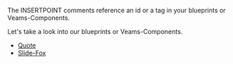 The INSERTPOINT comments reference an id or a tag in your blueprints or Veams-Components.

Let's take a look into our blueprints or Veams-Components.

- [Quote](https://github.com/Veams/veams-component-quote/tree/master/usage)
- [Slide-Fox](https://github.com/Veams/veams-component-slide-fox/tree/master/usage)